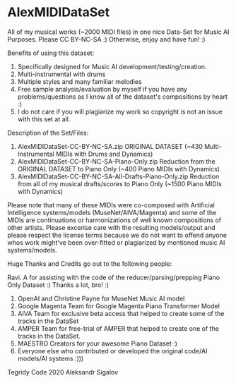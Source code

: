 # AlexMIDIDataSet
All of my musical works (~2000 MIDI files) in one nice Data-Set for Music AI Purposes. Please CC BY-NC-SA :) Otherwise, enjoy and have fun! :)

Benefits of using this dataset:

1) Specifically designed for Music AI development/testing/creation.
2) Multi-instrumental with drums
3) Multiple styles and many familiar melodies
4) Free sample analysis/evaluation by myself if you have any problems/questions as I know all of the dataset's compositions by heart :)
5) I do not care if you will plagiarize my work so copyright is not an issue with this set at all.

Description of the Set/Files:

1) AlexMIDIDataSet-CC-BY-NC-SA.zip ORIGINAL DATASET (~430 Multi-Instrumental MIDIs with Drums and Dynamics)
2) AlexMIDIDataSet-CC-BY-NC-SA-Piano-Only.zip Reduction from the ORIGINAL DATASET to Piano Only (~400 Piano MIDIs with Dynamics).
3) AlexMIDIDataSet-CC-BY-NC-SA-All-Drafts-Piano-Only.zip Reduction from all of my musical drafts/scores to Piano Only (~1500 Piano MIDIs with Dynamics)

Please note that many of these MIDIs were co-composed with Artificial Intelligence systems/models (MuseNet/AIVA/Magenta) and some of the MIDIs are continuations or harmonizations of well known compositions of other artists. Please excerise care with the resulting models/output and please respect the license terms because we do not want to offend anyone whos work might've been over-fitted or plagiarized by mentioned music AI systems/models.

Huge Thanks and Credits go out to the following people:

Ravi. A for assisting with the code of the reducer/parsing/prepping Piano Only Dataset :) Thanks a lot, bro! :)

1) OpenAI and Christine Payne for MuseNet Music AI model
2) Google Magenta Team for Google Magenta Piano Transformer Model
3) AIVA Team for exclusive beta access that helped to create some of the tracks in the DataSet
4) AMPER Team for free-trial of AMPER that helped to create one of the tracks in the DataSet.
5) MAESTRO Creators for your awesome Piano Dataset :)
6) Everyone else who contributed or developed the original code/AI models/AI systems :)))

Tegridy Code 2020 Aleksandr Sigalov
